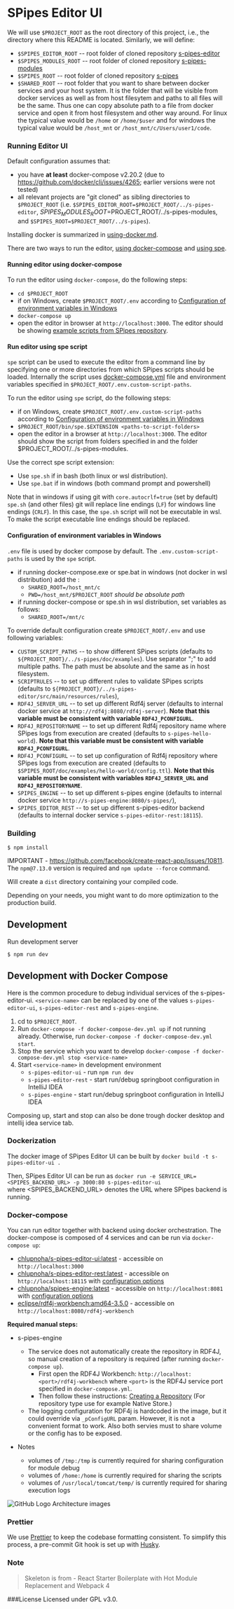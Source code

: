 # SPipes Editor UI

We will use `$PROJECT_ROOT` as the root directory of this project, i.e., the directory where this README is located. Similarly, we will define:
- `$SPIPES_EDITOR_ROOT` -- root folder of cloned repository [s-pipes-editor](https://github.com/kbss-cvut/s-pipes-editor)
- `$SPIPES_MODULES_ROOT` -- root folder of cloned repository [s-pipes-modules](https://github.com/blcham/s-pipes-modules) 
- `$SPIPES_ROOT` -- root folder of cloned repository [s-pipes](https://github.com/kbss-cvut/s-pipes)
- `$SHARED_ROOT` -- root folder that you want to share between docker services and your host system. It is the folder that
  will be visible from docker services as well as from host filesytem and paths to all files will be the same.
  Thus one can copy absolute path to a file from docker service and open it from host filesystem and other way around.
  For linux the typical value would be `/home` or `/home/$user` and for windows the typical value would be `/host_mnt` or
  `/host_mnt/c/Users/user1/code`.
  
### Running Editor UI

Default configuration assumes that:
- you have **at least** docker-compose v2.20.2 (due to https://github.com/docker/cli/issues/4265; earlier versions were not tested)
- all relevant projects are "git cloned" as sibling directories to `$PROJECT_ROOT` (i.e. `$SPIPES_EDITOR_ROOT=$PROJECT_ROOT/../s-pipes-editor`, $SPIPES_MODULES_ROOT=$PROJECT_ROOT/../s-pipes-modules, and `$SPIPES_ROOT=$PROJECT_ROOT/../s-pipes`). 

Installing docker is summarized in [using-docker.md](./doc/using-docker.md).

There are two ways to run the editor, [using docker-compose](#running-editor-using-docker-compose) and [using spe](#running-editor-using-spe-script).

#### Running editor using docker-compose
To run the editor using `docker-compose`, do the following steps:
- `cd $PROJECT_ROOT`
- if on Windows, create `$PROJECT_ROOT/.env` according to [Configuration of environment variables in Windows](#configuration-of-environment-variables-in-windows)
- `docker-compose up`
- open the editor in browser at `http://localhost:3000`. The editor should be showing [example scripts from SPipes repository](https://github.com/kbss-cvut/s-pipes/doc/examples).

#### Run editor using spe script

`spe` script can be used to execute the editor from a command line by specifying one or more directories from which SPipes scripts should be loaded. Internally the script uses [docker-compose.yml](https://github.com/kbss-cvut/s-pipes-editor-ui/blob/master/docker-compose.yml) file and environment variables specified in `$PROJECT_ROOT/.env.custom-script-paths`. 

To run the editor using `spe` script, do the following steps:
- if on Windows, create `$PROJECT_ROOT/.env.custom-script-paths` according to [Configuration of environment variables in Windows](#configuration-of-environment-variables-in-windows)
- `$PROJECT_ROOT/bin/spe.$EXTENSION <paths-to-script-folders>`
- open the editor in a browser at `http://localhost:3000`. The editor should show the script from folders specified in <paths-to-script-folders> and the folder $PROJECT_ROOT/../s-pipes-modules.

Use the correct spe script extension:
- Use `spe.sh` if in bash (both linux or wsl distribution).
- Use `spe.bat` if in  windows (both command prompt and powershell)

Note that in windows if using git with `core.autocrlf=true` (set by default) `spe.sh` (and other files) git will replace 
line endings (`LF`) for windows line endings (`CRLF`). In this case, the `spe.sh` script will not be executable in wsl. 
To make the script executable line endings should be replaced.


#### Configuration of environment variables in Windows
  `.env` file is used by docker compose by default. The `.env.custom-script-paths` is used by the `spe` script.
  - if running docker-compose.exe or spe.bat in windows  (not docker in wsl distribution) add the :
    - `SHARED_ROOT=/host_mnt/c`
    - `PWD=/host_mnt/$PROJECT_ROOT` _should be absolute path_
  - if running docker-compose or spe.sh in wsl distribution, set variables as follows:
    - `SHARED_ROOT=/mnt/c`


To override default configuration create `$PROJECT_ROOT/.env` and use following variables:
- `CUSTOM_SCRIPT_PATHS` -- to show different SPipes scripts (defaults to `${PROJECT_ROOT}/../s-pipes/doc/examples`).
  Use separator ";" to add multiple paths. The path must be absolute and the same as in host filesystem.
- `SCRIPTRULES` --  to set up different rules to validate SPipes scripts
  (defaults to `${PROJECT_ROOT}/../s-pipes-editor/src/main/resources/rules`),
- `RDF4J_SERVER_URL` -- to set up different Rdf4j server (defaults to internal docker service at `http://rdf4j:8080/rdf4j-server`).
  **Note that this variable must be consistent with variable `RDF4J_PCONFIGURL`**.
- `RDF4J_REPOSITORYNAME` -- to set up different Rdf4j repository name where SPipes logs from execution are created
  (defaults to `s-pipes-hello-world`). **Note that this variable must be consistent with
  variable `RDF4J_PCONFIGURL`**.
- `RDF4J_PCONFIGURL` -- to set up configuration of Rdf4j repository where SPipes logs from execution are created
  (defaults to `$SPIPES_ROOT/doc/examples/hello-world/config.ttl`). **Note that this variable must be consistent with
  variables `RDF4J_SERVER_URL` and `RDF4J_REPOSITORYNAME`**.
- `SPIPES_ENGINE` -- to set up different s-pipes engine (defaults to internal docker service `http://s-pipes-engine:8080/s-pipes/`),
- `SPIPES_EDITOR_REST` -- to set up different s-pipes-editor backend (defaults to internal docker service `s-pipes-editor-rest:18115`).


### Building

```
$ npm install
```

IMPORTANT - https://github.com/facebook/create-react-app/issues/10811.
The `npm@7.13.0` version is required and `npm update --force` command.

Will create a `dist` directory containing your compiled code.

Depending on your needs, you might want to do more optimization to the production build.

## Development

Run development server

```
$ npm run dev
```

## Development with Docker Compose
Here is the common procedure to debug individual services of the s-pipes-editor-ui. `<service-name>` can be replaced 
by one of the values `s-pipes-editor-ui`, `s-pipes-editor-rest` and `s-pipes-engine`. 
1. cd to `$PROJECT_ROOT`.
2. Run `docker-compose -f docker-compose-dev.yml up` if not running already. Otherwise, run 
`docker-compose -f docker-compose-dev.yml start`.
3. Stop the service which you want to develop `docker-compose -f docker-compose-dev.yml stop <service-name>` 
4. Start `<service-name>` in development environment
   - `s-pipes-editor-ui` - run `npm run dev`
   - `s-pipes-editor-rest` - start run/debug springboot configuration in IntelliJ IDEA
   - `s-pipes-engine` - start run/debug springboot configuration in IntelliJ IDEA

Composing up, start and stop can also be done trough docker desktop and intellij idea service tab.

### Dockerization
The docker image of SPipes Editor UI can be built by `docker build -t s-pipes-editor-ui .`

Then, SPipes Editor UI can be run as `docker run -e SERVICE_URL=<SPIPES_BACKEND_URL> -p 3000:80 s-pipes-editor-ui`   
where <SPIPES_BACKEND_URL> denotes the URL where SPipes backend is running.

### Docker-compose

You can run editor together with backend using docker orchestration. The docker-compose is composed of 4 services and can be run via `docker-compose up`:
* [chlupnoha/s-pipes-editor-ui:latest](https://hub.docker.com/repository/docker/chlupnoha/s-pipes-editor-ui) - accessible on `http://localhost:3000`
* [chlupnoha/s-pipes-editor-rest:latest](https://hub.docker.com/repository/docker/chlupnoha/s-pipes-editor-rest) - accessible on `http://localhost:18115` with [configuration options](https://github.com/kbss-cvut/s-pipes-editor#dockerization)
* [chlupnoha/spipes-engine:latest](https://hub.docker.com/repository/docker/chlupnoha/spipes-engine) - accessible on `http://localhost:8081` with [configuration options](https://github.com/kbss-cvut/s-pipes#dockerization) 
* [eclipse/rdf4j-workbench:amd64-3.5.0](https://hub.docker.com/r/eclipse/rdf4j-workbench) - accessible on `http://localhost:8080/rdf4j-workbench`

**Required manual steps:** 
* s-pipes-engine
    * The service does not automatically create the repository in RDF4J, so manual creation of a repository is required (after running `docker-compose up`).
      * First open the RDF4J Workbench: `http://localhost:<port>/rdf4j-workbench` where `<port>` is the RDF4J service port specified in `docker-compose.yml`.
      * Then follow these instructions: [Creating a Repository](https://rdf4j.org/documentation/tools/server-workbench/#:~:text=for%20the%20repository.-,Creating%20a%20Repository,-Click%20on%20%E2%80%9CNew) (For repository type use for example Native Store.)
    * The logging configuration for RDF4j is hardcoded in the image, but it could override via `_pConfigURL` param. However, it is not a convenient format to work. Also both servies must to share volume or the config has to be exposed.

* Notes
  * volumes of `/tmp:/tmp` is currently required for sharing configuration for module debug
  * volumes of `/home:/home` is currently required for sharing the scripts
  * volumes of `/usr/local/tomcat/temp/` is currently required for sharing execution logs

![GitHub Logo](public/architecture.png)
Architecture images

### Prettier

We use [Prettier](https://prettier.io/) to keep the codebase formatting consistent.
To simplify this process, a pre-commit Git hook is set up with [Husky](https://github.com/typicode/husky).

### Note
> Skeleton is from - React Starter Boilerplate with Hot Module Replacement and Webpack 4

###License
Licensed under GPL v3.0.
